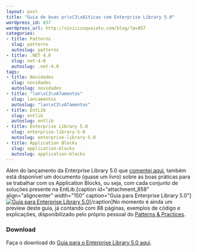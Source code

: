```yaml
--- 
layout: post
title: "Guia de boas pr\xC3\xA1ticas com Enterprise Library 5.0"
wordpress_id: 857
wordpress_url: http://viniciusquaiato.com/blog/?p=857
categories: 
- title: Patterns
  slug: patterns
  autoslug: patterns
- title: .NET 4.0
  slug: net-4-0
  autoslug: .net-4.0
tags: 
- title: Novidades
  slug: novidades
  autoslug: novidades
- title: "lan\xC3\xA7amentos"
  slug: lancamentos
  autoslug: "lan\xC3\xA7amentos"
- title: EntLib
  slug: entlib
  autoslug: entlib
- title: Enterprise Library 5.0
  slug: enterprise-library-5-0
  autoslug: enterprise-library-5.0
- title: Application Blocks
  slug: application-blocks
  autoslug: application-blocks
---
```

Além do lançamento da Enterprise Library 5.0 que [comentei aqui](http://viniciusquaiato.com/blog/enterprise-library-5-0-lancada/), também está disponível um documento (quase um livro) sobre as boas práticas para se trabalhar com os Application Blocks, ou seja, com cada conjunto de soluções presente na EntLib.[caption id="attachment_858" align="aligncenter" width="150" caption="Guia para Enterprise Library 5.0"][![Guia para Enterprise Library 5.0](http://viniciusquaiato.com/images_posts/DevGuide_PDC_Preview_CSharp_Edition_small-150x150.png "Guia para Enterprise Library 5.0")](http://viniciusquaiato.com/images_posts/DevGuide_PDC_Preview_CSharp_Edition_small.png)[/caption]No momento é ainda um preview deste guia, já contando com 88 páginas, exemplos de código e explicações, disponibilizado pelo próprio pessoal do [Patterns & Practices](http://msdn.microsoft.com/en-us/practices/default.aspx).

### Download
Faça o download do [Guia para o Enterprise Library 5.0 aqui](http://entlib.codeplex.com/releases/view/35832).
